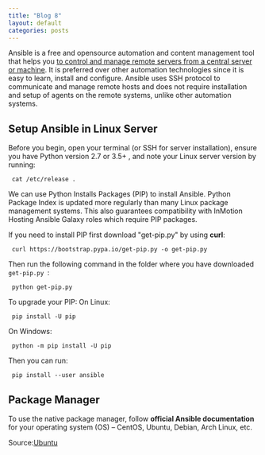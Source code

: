 ```yaml
---
title: "Blog 8"
layout: default
categories: posts
---
```

<p> Ansible is a free and opensource automation and content management tool that helps you <u> to control and manage remote servers from a central server or machine</u>. It is preferred over other automation technologies since it is easy to learn, install and configure. Ansible uses SSH protocol to communicate and manage remote hosts and does not require installation and setup of agents on the remote systems, unlike other automation systems. </p>

<h2> Setup Ansible in Linux Server</h2>
<p> Before you begin, open your terminal (or SSH for server installation), ensure you have Python version 2.7 or 3.5+ , and note your Linux server version by running:
  
<pre><code> cat /etc/release . </code></pre> </p>

<p> We can use Python Installs Packages (PIP) to install Ansible. Python Package Index is updated more regularly than many Linux package management systems. This also guarantees compatibility with InMotion Hosting Ansible Galaxy roles which require PIP packages.</p>

<p> If you need to install PIP first download "get-pip.py" by using <b>curl</b>: </p>

<pre><code> curl https://bootstrap.pypa.io/get-pip.py -o get-pip.py </code></pre>

<p> Then run the following command in the folder where you have downloaded <code> get-pip.py </code>: </p>

<pre><code> python get-pip.py </code></pre>

<p> To upgrade your PIP:
  On Linux:
<pre><code> pip install -U pip </code></pre>
  On Windows:
<pre><code> python -m pip install -U pip </code></pre>  

<p> Then you can run: </p>

<pre><code> pip install --user ansible </code></pre>

<h2> Package Manager </h2>
<p> To use the native package manager, follow <b>official Ansible documentation</b> for your operating system (OS) – CentOS, Ubuntu, Debian, Arch Linux, etc. </p>



Source:<a href="https://ubuntu.com/">Ubuntu</a>
